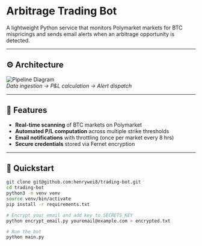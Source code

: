 # Arbitrage Trading Bot

A lightweight Python service that monitors Polymarket markets for BTC mispricings and sends email alerts when an arbitrage opportunity is detected.

---

## ⚙️ Architecture

![Pipeline Diagram](assets/architecture-diagram.png)  
*Data ingestion → P&L calculation → Alert dispatch*

---

## 🚀 Features

- **Real-time scanning** of BTC markets on Polymarket  
- **Automated P/L computation** across multiple strike thresholds  
- **Email notifications** with throttling (once per market every 8 hrs)  
- **Secure credentials** stored via Fernet encryption  

---

## 🔧 Quickstart

```bash
git clone git@github.com:henrywei8/trading-bot.git
cd trading-bot
python3 -m venv venv
source venv/bin/activate
pip install -r requirements.txt

# Encrypt your email and add key to SECRETS_KEY
python encrypt_email.py youremail@example.com > encrypted.txt

# Run the bot
python main.py
